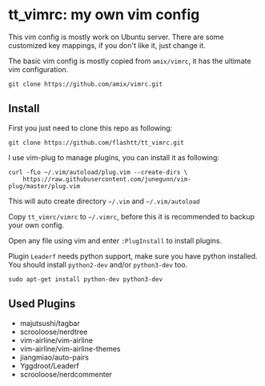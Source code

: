 # tt_vimrc: my own vim config
This vim config is mostly work on Ubuntu server. There are some customized key mappings, if you don't like it, just change it.

The basic vim config is mostly copied from `amix/vimrc`, it has the ultimate vim configuration.

`git clone https://github.com/amix/vimrc.git`

## Install
First you just need to clone this repo as following:

`git clone https://github.com/flashtt/tt_vimrc.git`

I use vim-plug to manage plugins, you can install it as following:

```
curl -fLo ~/.vim/autoload/plug.vim --create-dirs \
    https://raw.githubusercontent.com/junegunn/vim-plug/master/plug.vim
```
This will auto create directory `~/.vim` and `~/.vim/autoload`

Copy `tt_vimrc/vimrc` to `~/.vimrc`, before this it is recommended to backup your own config.

Open any file using vim and enter `:PlugInstall` to install plugins.

Plugin `Leaderf` needs python support, make sure you have python installed.
You should install `python2-dev` and/or `python3-dev` too.

`sudo apt-get install python-dev python3-dev`

## Used Plugins

* majutsushi/tagbar
* scrooloose/nerdtree
* vim-airline/vim-airline
* vim-airline/vim-airline-themes
* jiangmiao/auto-pairs
* Yggdroot/Leaderf
* scrooloose/nerdcommenter


